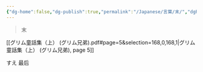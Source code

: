 ```yaml
---
{"dg-home":false,"dg-publish":true,"permalink":"/Japanese/言葉/末/","dgPassFrontmatter":true}
---
```



>  末

[[グリム童話集（上） (グリム兄弟).pdf#page=5&selection=168,0,168,1\|グリム童話集（上） (グリム兄弟), page 5]]

すえ
最后